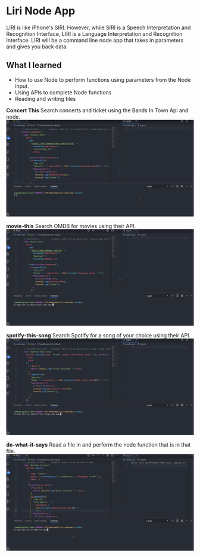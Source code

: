# Liri Node App

LIRI is like iPhone's SIRI. However, while SIRI is a Speech Interpretation and Recognition Interface, LIRI is a Language Interpretation and Recognition Interface. LIRI will be a command line node app that takes in parameters and gives you back data.

## What I learned
* How to use Node to perform functions using parameters from the Node input.
* Using APIs to complete Node functions
* Reading and writing files

**Concert This**
Search concerts and ticket using the Bands In Town Api and node.
![concert-this](./images/concert-this.gif)

**movie-this**
Search OMDB for movies using their API.
![movie-this](./images/movie-this.gif)

**spotify-this-song**
Search Spotify for a song of your choice using their API.
![spotify-this-song](./images/spotify-this-song.gif)

**do-what-it-says**
Read a file in and perform the node function that is in that file.
![do-what-it-says](./images/do-what-it-says.gif)
